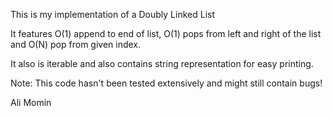 This is my implementation of a Doubly Linked List

It features O(1) append to end of list, O(1) pops from left and right of the list and O(N) pop from given index.

It also is iterable and also contains string representation for easy printing.

Note: This code hasn't been tested extensively and might still contain bugs!

Ali Momin
